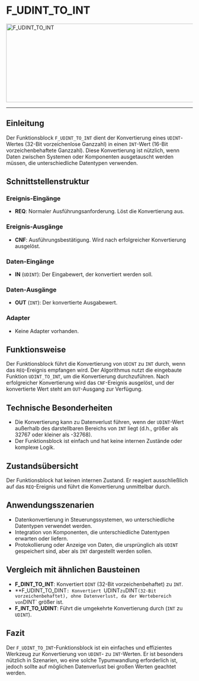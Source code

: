 # F_UDINT_TO_INT

<img width="1446" height="212" alt="F_UDINT_TO_INT" src="https://github.com/user-attachments/assets/e374f818-7a4c-400e-8da2-7b27a801baf9" />

* * * * * * * * * *
## Einleitung
Der Funktionsblock `F_UDINT_TO_INT` dient der Konvertierung eines `UDINT`-Wertes (32-Bit vorzeichenlose Ganzzahl) in einen `INT`-Wert (16-Bit vorzeichenbehaftete Ganzzahl). Diese Konvertierung ist nützlich, wenn Daten zwischen Systemen oder Komponenten ausgetauscht werden müssen, die unterschiedliche Datentypen verwenden.

## Schnittstellenstruktur

### **Ereignis-Eingänge**
- **REQ**: Normaler Ausführungsanforderung. Löst die Konvertierung aus.

### **Ereignis-Ausgänge**
- **CNF**: Ausführungsbestätigung. Wird nach erfolgreicher Konvertierung ausgelöst.

### **Daten-Eingänge**
- **IN** (`UDINT`): Der Eingabewert, der konvertiert werden soll.

### **Daten-Ausgänge**
- **OUT** (`INT`): Der konvertierte Ausgabewert.

### **Adapter**
- Keine Adapter vorhanden.

## Funktionsweise
Der Funktionsblock führt die Konvertierung von `UDINT` zu `INT` durch, wenn das `REQ`-Ereignis empfangen wird. Der Algorithmus nutzt die eingebaute Funktion `UDINT_TO_INT`, um die Konvertierung durchzuführen. Nach erfolgreicher Konvertierung wird das `CNF`-Ereignis ausgelöst, und der konvertierte Wert steht am `OUT`-Ausgang zur Verfügung.

## Technische Besonderheiten
- Die Konvertierung kann zu Datenverlust führen, wenn der `UDINT`-Wert außerhalb des darstellbaren Bereichs von `INT` liegt (d.h., größer als 32767 oder kleiner als -32768).
- Der Funktionsblock ist einfach und hat keine internen Zustände oder komplexe Logik.

## Zustandsübersicht
Der Funktionsblock hat keinen internen Zustand. Er reagiert ausschließlich auf das `REQ`-Ereignis und führt die Konvertierung unmittelbar durch.

## Anwendungsszenarien
- Datenkonvertierung in Steuerungssystemen, wo unterschiedliche Datentypen verwendet werden.
- Integration von Komponenten, die unterschiedliche Datentypen erwarten oder liefern.
- Protokollierung oder Anzeige von Daten, die ursprünglich als `UDINT` gespeichert sind, aber als `INT` dargestellt werden sollen.

## Vergleich mit ähnlichen Bausteinen
- **F_DINT_TO_INT**: Konvertiert `DINT` (32-Bit vorzeichenbehaftet) zu `INT`.
- **F_UDINT_TO_DINT`: Konvertiert `UDINT` zu `DINT` (32-Bit vorzeichenbehaftet), ohne Datenverlust, da der Wertebereich von `DINT` größer ist.
- **F_INT_TO_UDINT**: Führt die umgekehrte Konvertierung durch (`INT` zu `UDINT`).

## Fazit
Der `F_UDINT_TO_INT`-Funktionsblock ist ein einfaches und effizientes Werkzeug zur Konvertierung von `UDINT`- zu `INT`-Werten. Er ist besonders nützlich in Szenarien, wo eine solche Typumwandlung erforderlich ist, jedoch sollte auf möglichen Datenverlust bei großen Werten geachtet werden.
